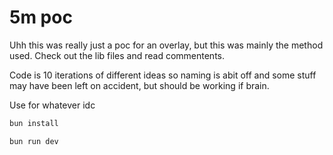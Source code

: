 # 5m poc 

Uhh this was really just a poc for an overlay, but this was mainly the method used. Check out the lib files and read commentents.

Code is 10 iterations of different ideas so naming is abit off and some stuff may have been left on accident, but should be working if brain.

Use for whatever idc
```bash
bun install

bun run dev 
```

